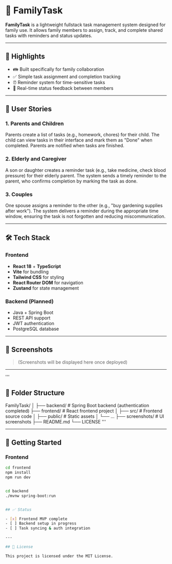 # 🏡 FamilyTask

**FamilyTask** is a lightweight fullstack task management system designed for family use. It allows family members to assign, track, and complete shared tasks with reminders and status updates.

---

## 🌟 Highlights

- 👪 Built specifically for family collaboration
- ✅ Simple task assignment and completion tracking
- ⏰ Reminder system for time-sensitive tasks
- 🔄 Real-time status feedback between members

---

## 👤 User Stories

### 1. Parents and Children

Parents create a list of tasks (e.g., homework, chores) for their child. The child can view tasks in their interface and mark them as "Done" when completed. Parents are notified when tasks are finished.

### 2. Elderly and Caregiver

A son or daughter creates a reminder task (e.g., take medicine, check blood pressure) for their elderly parent. The system sends a timely reminder to the parent, who confirms completion by marking the task as done.

### 3. Couples

One spouse assigns a reminder to the other (e.g., "buy gardening supplies after work"). The system delivers a reminder during the appropriate time window, ensuring the task is not forgotten and reducing miscommunication.

---

## 🛠 Tech Stack

### Frontend

- **React 18** + **TypeScript**
- **Vite** for bundling
- **Tailwind CSS** for styling
- **React Router DOM** for navigation
- **Zustand** for state management

### Backend (Planned)

- Java + Spring Boot
- REST API support
- JWT authentication
- PostgreSQL database

---

## 📸 Screenshots

> (Screenshots will be displayed here once deployed)

---
'''
## 📂 Folder Structure
FamilyTask/
│
├── backend/ # Spring Boot backend (authentication completed)
├── frontend/ # React frontend project
│ ├── src/ # Frontend source code
│ ├── public/ # Static assets
│ └── ...
├── screenshots/ # UI screenshots
├── README.md
└── LICENSE
 '''

---

## 🧪 Getting Started

### Frontend

```bash
cd frontend
npm install
npm run dev


cd backend
./mvnw spring-boot:run


## ✅ Status

- [x] Frontend MVP complete
- [ ] Backend setup in progress
- [ ] Task syncing & auth integration

---

## 📌 License

This project is licensed under the MIT License.
